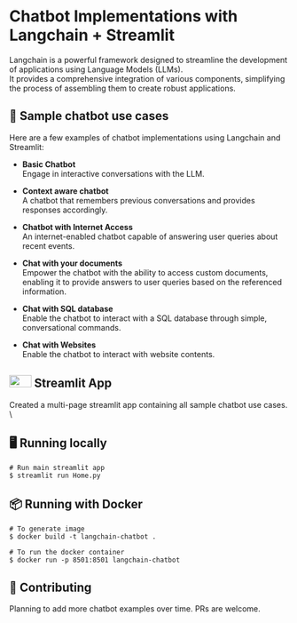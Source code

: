 # Chatbot Implementations with Langchain + Streamlit


Langchain is a powerful framework designed to streamline the development of applications using Language Models (LLMs). \
It provides a comprehensive integration of various components, simplifying the process of assembling them to create robust applications.

## 💬 Sample chatbot use cases
Here are a few examples of chatbot implementations using Langchain and Streamlit:
-  **Basic Chatbot** \
  Engage in interactive conversations with the LLM.

- **Context aware chatbot** \
  A chatbot that remembers previous conversations and provides responses accordingly.

-  **Chatbot with Internet Access** \
  An internet-enabled chatbot capable of answering user queries about recent events.

-  **Chat with your documents** \
  Empower the chatbot with the ability to access custom documents, enabling it to provide answers to user queries based on the referenced information.

-  **Chat with SQL database** \
  Enable the chatbot to interact with a SQL database through simple, conversational commands.

-  **Chat with Websites** \
  Enable the chatbot to interact with website contents.

## <img src="https://streamlit.io/images/brand/streamlit-mark-color.png" width="40" height="22"> Streamlit App
Created a multi-page streamlit app containing all sample chatbot use cases. \


## 🖥️ Running locally
```shell
# Run main streamlit app
$ streamlit run Home.py
```

## 📦 Running with Docker
```shell
# To generate image
$ docker build -t langchain-chatbot .

# To run the docker container
$ docker run -p 8501:8501 langchain-chatbot
```

## 💁 Contributing
Planning to add more chatbot examples over time. PRs are welcome.
